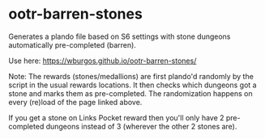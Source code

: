 # ootr-barren-stones
Generates a plando file based on S6 settings with stone dungeons automatically pre-completed (barren).

Use here: https://wburgos.github.io/ootr-barren-stones/

Note: The rewards (stones/medallions) are first plando'd randomly by the script in the usual rewards locations. It then checks which dungeons got a stone and marks them as pre-completed. The randomization happens on every (re)load of the page linked above.

If you get a stone on Links Pocket reward then you'll only have 2 pre-completed dungeons instead of 3 (wherever the other 2 stones are).

